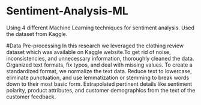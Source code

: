 # Sentiment-Analysis-ML
Using 4 different Machine Learning techniques for sentiment analysis. Used the dataset from Kaggle.

#Data Pre-processing 
In this research we leveraged the clothing review dataset which was available on Kaggle website.To get rid of noise, inconsistencies, and unnecessary information, thoroughly cleaned the data. Organized text formats, fix typos, and deal with missing values. To create a standardized format, we normalize the text data. Reduce text to lowercase, eliminate punctuation, and use lemmatization or stemming to break words down to their most basic form. Extrapolated pertinent details like sentiment polarity, product attributes, and customer demographics from the text of the customer feedback.


